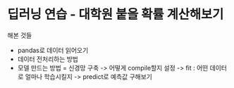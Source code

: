 # 딥러닝 연습 - 대학원 붙을 확률 계산해보기 
해본 것들 
- pandas로 데이터 읽어오기 
- 데이터 전처리하는 방법
- 모델 만드는 방법 = 신경망 구축 -> 어떻게 compile할지 설정 -> fit : 어떤 데이터로 얼마나 학습시킬지 -> predict로 예측값 구해보기 



